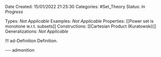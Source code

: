 <br />
<br />

Date Created: 15/01/2022 21:25:30
Categories: #Set_Theory
Status: _In Progress_

Types: _Not Applicable_
Examples: _Not Applicable_ 
Properties: [[Power set is monotone w.r.t. subsets]]
Constructions: [[Cartesian Product (Kuratowski)]]
Generalizations: _Not Applicable_

!!! ad-Definition Definition.



--- admonition
